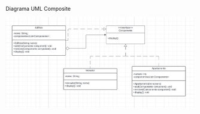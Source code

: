 Diagrama UML Composite

<img src="../img/Composite1.png" alt="Diagrama de Classe UML" style="zoom: 150%;" />
